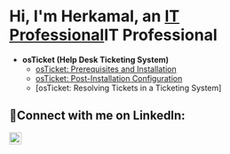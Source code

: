 <h1>Hi, I'm Herkamal, an <a href="https://linkedin.com/in/herkamal-randhawa-23980a16a/">IT Professional</a>IT Professional</a></h1>

- <b>osTicket (Help Desk Ticketing System)</b>
  - [osTicket: Prerequisites and Installation](https://github.com/Herkamal/osticket-prereqs)
  - [osTicket: Post-Installation Configuration](https://github.com/Herkamal/post-install-config)
  - [osTicket: Resolving Tickets in a Ticketing System]

<h2>🤳Connect with me on LinkedIn:</h2>

[<img align="left" alt="Herkamal | LinkedIn" width="22px" src="https://cdn.jsdelivr.net/npm/simple-icons@v3/icons/linkedin.svg" />][linkedin]

[linkedin]: https://linkedin.com/in/herkamal-randhawa-23980a16a
